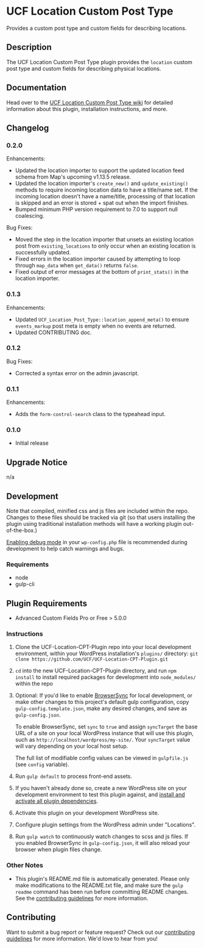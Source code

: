 # UCF Location Custom Post Type #

Provides a custom post type and custom fields for describing locations.


## Description ##

The UCF Location Custom Post Type plugin provides the `location` custom post type and custom fields for describing physical locations.


## Documentation ##

Head over to the [UCF Location Custom Post Type wiki](https://github.com/UCF/UCF-Location-CPT-Plugin/wiki) for detailed information about this plugin, installation instructions, and more.


## Changelog ##

### 0.2.0 ###
Enhancements:
* Updated the location importer to support the updated location feed schema from Map's upcoming v1.13.5 release.
* Updated the location importer's `create_new()` and `update_existing()` methods to require incoming location data to have a title/name set.  If the incoming location doesn't have a name/title, processing of that location is skipped and an error is stored + spat out when the import finishes.
* Bumped minimum PHP version requirement to 7.0 to support null coalescing.

Bug Fixes:
* Moved the step in the location importer that unsets an existing location post from `existing_locations` to only occur when an existing location is successfully updated.
* Fixed errors in the location importer caused by attempting to loop through `map_data` when `get_data()` returns `false`.
* Fixed output of error messages at the bottom of `print_stats()` in the location importer.

### 0.1.3 ###
Enhancements:
* Updated `UCF_Location_Post_Type::location_append_meta()` to ensure `events_markup` post meta is empty when no events are returned.
* Updated CONTRIBUTING doc.

### 0.1.2 ###
Bug Fixes:
* Corrected a syntax error on the admin javascript.

### 0.1.1 ###
Enhancements:
* Adds the `form-control-search` class to the typeahead input.

### 0.1.0 ###
* Initial release


## Upgrade Notice ##

n/a


## Development ##

Note that compiled, minified css and js files are included within the repo.  Changes to these files should be tracked via git (so that users installing the plugin using traditional installation methods will have a working plugin out-of-the-box.)

[Enabling debug mode](https://codex.wordpress.org/Debugging_in_WordPress) in your `wp-config.php` file is recommended during development to help catch warnings and bugs.

### Requirements ###
* node
* gulp-cli

## Plugin Requirements ##
* Advanced Custom Fields Pro or Free > 5.0.0

### Instructions ###
1. Clone the UCF-Location-CPT-Plugin repo into your local development environment, within your WordPress installation's `plugins/` directory: `git clone https://github.com/UCF/UCF-Location-CPT-Plugin.git`
2. `cd` into the new UCF-Location-CPT-Plugin directory, and run `npm install` to install required packages for development into `node_modules/` within the repo
3. Optional: If you'd like to enable [BrowserSync](https://browsersync.io) for local development, or make other changes to this project's default gulp configuration, copy `gulp-config.template.json`, make any desired changes, and save as `gulp-config.json`.

    To enable BrowserSync, set `sync` to `true` and assign `syncTarget` the base URL of a site on your local WordPress instance that will use this plugin, such as `http://localhost/wordpress/my-site/`.  Your `syncTarget` value will vary depending on your local host setup.

    The full list of modifiable config values can be viewed in `gulpfile.js` (see `config` variable).
3. Run `gulp default` to process front-end assets.
4. If you haven't already done so, create a new WordPress site on your development environment to test this plugin against, and [install and activate all plugin dependencies](https://github.com/UCF/UCF-Location-CPT-Plugin/wiki/Installation#installation-requirements).
5. Activate this plugin on your development WordPress site.
6. Configure plugin settings from the WordPress admin under "Locations".
7. Run `gulp watch` to continuously watch changes to scss and js files. If you enabled BrowserSync in `gulp-config.json`, it will also reload your browser when plugin files change.

### Other Notes ###
* This plugin's README.md file is automatically generated. Please only make modifications to the README.txt file, and make sure the `gulp readme` command has been run before committing README changes.  See the [contributing guidelines](https://github.com/UCF/UCF-Location-CPT-Plugin/blob/master/CONTRIBUTING.md) for more information.


## Contributing ##

Want to submit a bug report or feature request?  Check out our [contributing guidelines](https://github.com/UCF/UCF-Location-CPT-Plugin/blob/master/CONTRIBUTING.md) for more information.  We'd love to hear from you!
